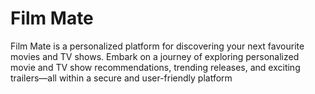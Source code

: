 # Film Mate

Film Mate is a personalized platform for discovering your next favourite movies and TV shows. Embark on a journey of exploring personalized movie and TV show recommendations, trending releases, and exciting trailers—all within a secure and user-friendly platform

